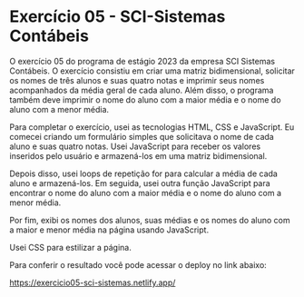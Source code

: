 # Exercício 05 - SCI-Sistemas Contábeis

O exercício 05 do programa de estágio 2023 da empresa SCI Sistemas Contábeis. O exercício consistiu em criar uma matriz bidimensional, solicitar os nomes de 
três alunos e suas quatro notas e imprimir seus nomes acompanhados da média geral de cada aluno. Além disso, o programa também deve imprimir o nome do aluno 
com a maior média e o nome do aluno com a menor média.

Para completar o exercício, usei as tecnologias HTML, CSS e JavaScript. Eu comecei criando um formulário simples que solicitava o nome de cada aluno e 
suas quatro notas. Usei JavaScript para receber os valores inseridos pelo usuário e armazená-los em uma matriz bidimensional.

Depois disso, usei loops de repetição for para calcular a média de cada aluno e armazená-los. Em seguida, usei outra função JavaScript para encontrar o nome do 
aluno com a maior média e o nome do aluno com a menor média.

Por fim, exibi os nomes dos alunos, suas médias e os nomes do aluno com a maior e menor média na página usando JavaScript. 

Usei CSS para estilizar a página.

Para conferir o resultado você pode acessar o deploy no link abaixo:

https://exercicio05-sci-sistemas.netlify.app/
